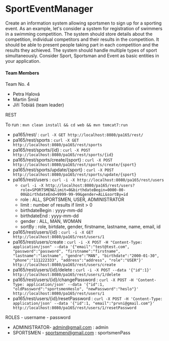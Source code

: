 # SportEventManager

Create an information system allowing sportsmen to sign up for a sporting event. As an example, let's consider a system for registration of swimmers in a swimming competition. The system should store details about the competition, individual competitors and their results in the competition. It should be able to present people taking part in each competition and the results they achieved. The system should handle multiple types of sport simultaneously. Consider Sport, Sportsman and Event as basic entities in your application.

#### Team Members

Team No. 4

- Petra Halová
- Martin Šmíd
- Jiří Tobiáš (team leader)

REST

To run : `mvn clean install && cd web && mvn tomcat7:run`

- pa165/rest/ : `curl -X GET http://localhost:8080/pa165/rest/`
- pa165/rest/sports : `curl -X GET http://localhost:8080/pa165/rest/sports`
- pa165/rest/sports/{id} : `curl -X POST http://localhost:8080/pa165/rest/sports/{id}`
- pa165/rest/sports/create/{sport} : `curl -X POST http://localhost:8080/pa165/rest/sports/create/{sport}`
- pa165/rest/sports/update/{sport} : `curl -X POST http://localhost:8080/pa165/rest/sports/update/{sport}`
- pa165/rest/users : `curl -i -X http://localhost:8080/pa165/rest/users`
    - `curl -i -X http://localhost:8080/pa165/rest/users?role=SPORTSMEN&limit=0&birthdateBegin=0000-00-00&birthdateEnd=9999-99-99&gender=ALL&sortBy=id`
    - role : ALL, SPORTSMEN, USER, ADMINISTRATOR
    - limit : number of results if limit > 0
    - birthdateBegin : yyyy-mm-dd
    - birthdateEnd : yyyy-mm-dd
    - gender : ALL, MAN, WOMAN
    - sortBy : role, birtdate, gender, firstname, lastname, name, email, id
- pa165/rest/users/{id} : `curl -i -X GET http://localhost:8080/pa165/rest/users/1`
- pa165/rest/users/create : `curl -i -X POST -H "Content-Type: application/json" --data '{"email":"test@test.com", "password":"password", "firstname":"firstname", "lastname":"lastname", "gendre":"MAN", "birthdate":"2000-01-30", "phone":"111222333", "address":"address", "role":"USER"}' http://localhost:8080/pa165/rest/users/create`
- pa165/rest/users/{id}/delete : `curl -i -X POST --data '{"id":1}' http://localhost:8080/pa165/rest/users/1/delete`
- pa165/rest/users/{id}/changePassword : `curl -X POST -H 'Content-Type: application/json' --data '{"id":1, "oldPassword":"sportsmenHeslo", "newPassword":"heslo"}' http://localhost:8080/pa165/rest/users/1`
- pa165/rest/users/{id}/resetPassword : `curl -X POST -H 'Content-Type: application/json' --data '{"id":1, "email":"prvni@gmail.com"}' http://localhost:8080/pa165/rest/users/1/resetPassword`

ROLES - username - password
 - ADMINISTRATOR- admin@gmail.com : admin
 - SPORTSMEN - sportsmen@gmail.com : sportsmenPass